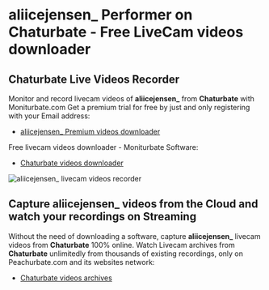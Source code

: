 # aliicejensen_ Performer on Chaturbate - Free LiveCam videos downloader

## Chaturbate Live Videos Recorder

Monitor and record livecam videos of **aliicejensen_** from **Chaturbate** with Moniturbate.com
Get a premium trial for free by just and only registering with your Email address:
* [aliicejensen_ Premium videos downloader](https://moniturbate.com/request-demo-licence-key.html)

Free livecam videos downloader - Moniturbate Software:
* [Chaturbate videos downloader](https://moniturbate.com/moniturbate-download-software.html)

![aliicejensen_ livecam videos recorder](https://peachurnet.com/templates/moniturbate-software.png)


## Capture aliicejensen_ videos from the Cloud and watch your recordings on Streaming

Without the need of downloading a software, capture **aliicejensen_** livecam videos from **Chaturbate** 100% online.
Watch Livecam archives from **Chaturbate** unlimitedly from thousands of existing recordings, only on Peachurbate.com and its websites network:
* [Chaturbate videos archives](https://peachurnet.com/)